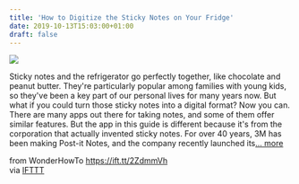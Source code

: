 ```yaml
---
title: 'How to Digitize the Sticky Notes on Your Fridge'
date: 2019-10-13T15:03:00+01:00
draft: false
---
```


[![](https://img.wonderhowto.com/img/46/58/63701822205213/0/digitize-sticky-notes-your-fridge.1280x600.jpg)](https://smartphones.gadgethacks.com/how-to/digitize-sticky-notes-your-fridge-0203351/)

Sticky notes and the refrigerator go perfectly together, like chocolate and peanut butter. They're particularly popular among families with young kids, so they've been a key part of our personal lives for many years now. But what if you could turn those sticky notes into a digital format? Now you can. There are many apps out there for taking notes, and some of them offer similar features. But the app in this guide is different because it's from the corporation that actually invented sticky notes. For over 40 years, 3M has been making Post-it Notes, and the company recently launched its[... more](https://smartphones.gadgethacks.com/how-to/digitize-sticky-notes-your-fridge-0203351/)

  
  
from WonderHowTo https://ift.tt/2ZdmmVh  
via [IFTTT](https://ifttt.com/?ref=da&site=blogger)